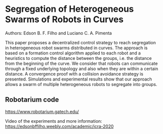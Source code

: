 
# Segregation of Heterogeneous Swarms of Robots in Curves
Authors: Edson B. F. Filho and Luciano C. A. Pimenta

This paper proposes a decentralized control strategy to reach segregation in heterogeneous robot swarms distributed in curves. The approach is based on a formation control algorithm applied to each robot and a heuristics to compute the distance between the groups, i.e. the distance from the beginning of the curve. We consider that robots can communicate through a fixed underlying topology and also when they are within a certain distance. A convergence proof with a collision avoidance strategy is presented. Simulations and experimental results show that our approach allows a swarm of multiple heterogeneous robots to segregate into groups.

## Robotarium code

https://www.robotarium.gatech.edu/


Video of the experiments and more information:
https://edsonbffilho.weebly.com/academic/icra-2020
